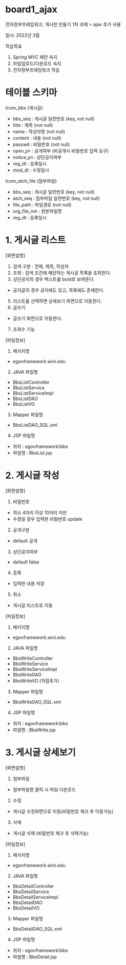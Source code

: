 # board1_ajax
전자정부프레임워크, 게시판 만들기 1차 과제 > ajax 추가 사용

일시: 2022년 3월

학습목표
1. Spring MVC 패턴 숙지
2. 파일업로드/다운로드 숙지
3. 전자정부프레임워크 학습

# 테이블 스키마
tcom_bbs (게시글)
- bbs_seq : 게시글 일련번호 (key, not null)
- title : 제목 (not null)
- name : 작성자명 (not null)
- content : 내용 (not null)
- passwd : 비밀번호 (not null)
- open_yn : 공개여부 (비공개시 비밀번호 입력 요구)
- notice_yn : 상단공지여부
- reg_dt : 등록일시
- mod_dt : 수정일시

tcom_atch_file (첨부파일)
- bbs_seq : 게시글 일련번호 (key, not null)
- atch_seq : 첨부파일 일련번호 (key, not null)
- file_path : 파일경로 (not null)
- org_file_nm : 원본파일명
- reg_dt : 등록일시

# 1. 게시글 리스트
[화면설명]
1. 검색 구분 : 전체, 제목, 작성자
2. 조회 : 검색 조건에 해당하는 게시글 목록을 조회한다.
3. 상단공지의 경우 텍스트를 bold로 보여준다.
  - 공지글의 경우 공지에도 있고, 목록에도 존재한다.
5. 리스트를 선택하면 상세보기 화면으로 이동한다.
6. 글쓰기
  - 글쓰기 화면으로 이동한다.
7. 조회수 기능


[파일정보]
1. 패키지명
  - egovframework.wini.edu
2. JAVA 파일명
  - BbsListController
  - BbsListService
  - BbsListServiceImpl
  - BbsListDAO
  - BbsListVO
3. Mapper 파일명
  - BbsListDAO_SQL.xml
4. JSP 파일명
  - 위치 : egovframework\bbs
  - 파일명 : BbsList.jsp


# 2. 게시글 작성
[화면설명]
1. 비밀번호
  - 최소 4자리 이상 10자리 미만
  - 수정일 경우 입력한 비밀번호 update
2. 공개구분
  - default 공개
3. 상단공지여부
  - default false
4. 등록
  - 입력한 내용 저장
5. 취소
  - 게시글 리스트로 이동


[파일정보]
1. 패키지명
  - egovframework.wini.edu
2. JAVA 파일명
  - BbsWriteController
  - BbsWriteService
  - BbsWriteServiceImpl
  - BbsWriteDAO
  - BbsWriteVO (직접추가)
3. Mapper 파일명
  - BbsWriteDAO_SQL.xml
4. JSP 파일명
  - 위치 : egovframework\bbs
  - 파일명 : BbsWrite.jsp


# 3. 게시글 상세보기
[화면설명]
1. 첨부파일
  - 첨부파일명 클릭 시 파일 다운로드
2. 수정
  - 게시글 수정화면으로 이동(비밀번호 체크 후 이동가능)
3. 삭제
  - 게시글 삭제 (비밀번호 체크 후 삭제가능)


[파일정보]
1. 패키지명
  - egovframework.wini.edu
2. JAVA 파일명
  - BbsDetailController
  - BbsDetailService
  - BbsDetailServiceImpl
  - BbsDetailDAO
  - BbsDetailVO
3. Mapper 파일명
  - BbsDetailDAO_SQL.xml
4. JSP 파일명
  - 위치 : egovframework\bbs
  - 파일명 : BbsDetail.jsp




